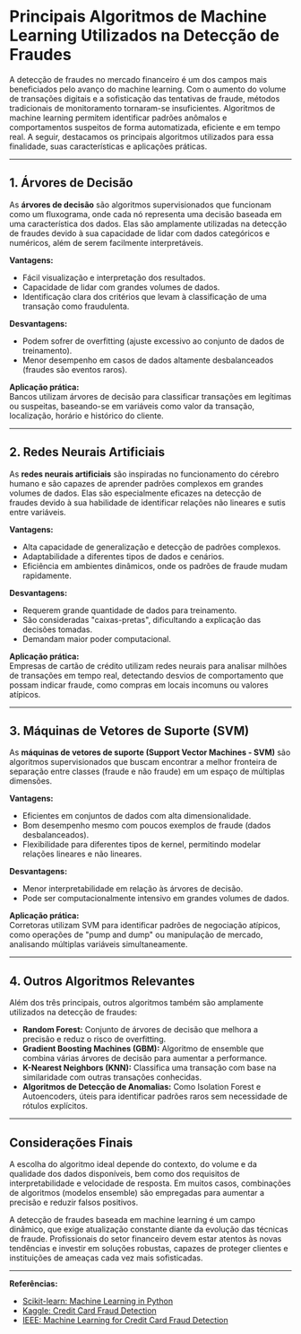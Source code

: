 # Principais Algoritmos de Machine Learning Utilizados na Detecção de Fraudes

A detecção de fraudes no mercado financeiro é um dos campos mais beneficiados pelo avanço do machine learning. Com o aumento do volume de transações digitais e a sofisticação das tentativas de fraude, métodos tradicionais de monitoramento tornaram-se insuficientes. Algoritmos de machine learning permitem identificar padrões anômalos e comportamentos suspeitos de forma automatizada, eficiente e em tempo real. A seguir, destacamos os principais algoritmos utilizados para essa finalidade, suas características e aplicações práticas.

---

## 1. Árvores de Decisão

As **árvores de decisão** são algoritmos supervisionados que funcionam como um fluxograma, onde cada nó representa uma decisão baseada em uma característica dos dados. Elas são amplamente utilizadas na detecção de fraudes devido à sua capacidade de lidar com dados categóricos e numéricos, além de serem facilmente interpretáveis.

**Vantagens:**
- Fácil visualização e interpretação dos resultados.
- Capacidade de lidar com grandes volumes de dados.
- Identificação clara dos critérios que levam à classificação de uma transação como fraudulenta.

**Desvantagens:**
- Podem sofrer de overfitting (ajuste excessivo ao conjunto de dados de treinamento).
- Menor desempenho em casos de dados altamente desbalanceados (fraudes são eventos raros).

**Aplicação prática:**  
Bancos utilizam árvores de decisão para classificar transações em legítimas ou suspeitas, baseando-se em variáveis como valor da transação, localização, horário e histórico do cliente.

---

## 2. Redes Neurais Artificiais

As **redes neurais artificiais** são inspiradas no funcionamento do cérebro humano e são capazes de aprender padrões complexos em grandes volumes de dados. Elas são especialmente eficazes na detecção de fraudes devido à sua habilidade de identificar relações não lineares e sutis entre variáveis.

**Vantagens:**
- Alta capacidade de generalização e detecção de padrões complexos.
- Adaptabilidade a diferentes tipos de dados e cenários.
- Eficiência em ambientes dinâmicos, onde os padrões de fraude mudam rapidamente.

**Desvantagens:**
- Requerem grande quantidade de dados para treinamento.
- São consideradas "caixas-pretas", dificultando a explicação das decisões tomadas.
- Demandam maior poder computacional.

**Aplicação prática:**  
Empresas de cartão de crédito utilizam redes neurais para analisar milhões de transações em tempo real, detectando desvios de comportamento que possam indicar fraude, como compras em locais incomuns ou valores atípicos.

---

## 3. Máquinas de Vetores de Suporte (SVM)

As **máquinas de vetores de suporte (Support Vector Machines - SVM)** são algoritmos supervisionados que buscam encontrar a melhor fronteira de separação entre classes (fraude e não fraude) em um espaço de múltiplas dimensões.

**Vantagens:**
- Eficientes em conjuntos de dados com alta dimensionalidade.
- Bom desempenho mesmo com poucos exemplos de fraude (dados desbalanceados).
- Flexibilidade para diferentes tipos de kernel, permitindo modelar relações lineares e não lineares.

**Desvantagens:**
- Menor interpretabilidade em relação às árvores de decisão.
- Pode ser computacionalmente intensivo em grandes volumes de dados.

**Aplicação prática:**  
Corretoras utilizam SVM para identificar padrões de negociação atípicos, como operações de "pump and dump" ou manipulação de mercado, analisando múltiplas variáveis simultaneamente.

---

## 4. Outros Algoritmos Relevantes

Além dos três principais, outros algoritmos também são amplamente utilizados na detecção de fraudes:

- **Random Forest:** Conjunto de árvores de decisão que melhora a precisão e reduz o risco de overfitting.
- **Gradient Boosting Machines (GBM):** Algoritmo de ensemble que combina várias árvores de decisão para aumentar a performance.
- **K-Nearest Neighbors (KNN):** Classifica uma transação com base na similaridade com outras transações conhecidas.
- **Algoritmos de Detecção de Anomalias:** Como Isolation Forest e Autoencoders, úteis para identificar padrões raros sem necessidade de rótulos explícitos.

---

## Considerações Finais

A escolha do algoritmo ideal depende do contexto, do volume e da qualidade dos dados disponíveis, bem como dos requisitos de interpretabilidade e velocidade de resposta. Em muitos casos, combinações de algoritmos (modelos ensemble) são empregadas para aumentar a precisão e reduzir falsos positivos.

A detecção de fraudes baseada em machine learning é um campo dinâmico, que exige atualização constante diante da evolução das técnicas de fraude. Profissionais do setor financeiro devem estar atentos às novas tendências e investir em soluções robustas, capazes de proteger clientes e instituições de ameaças cada vez mais sofisticadas.

---

**Referências:**
- [Scikit-learn: Machine Learning in Python](https://scikit-learn.org/stable/)
- [Kaggle: Credit Card Fraud Detection](https://www.kaggle.com/mlg-ulb/creditcardfraud)
- [IEEE: Machine Learning for Credit Card Fraud Detection](https://ieeexplore.ieee.org/document/8253580)